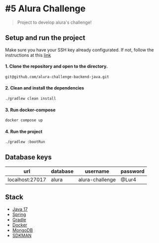 # #5 Alura Challenge
> Project to develop alura's challenge! 

## Setup and run the project
Make sure you have your SSH key already configurated. If not, follow the instructions at this [link](https://docs.github.com/pt/authentication/connecting-to-github-with-ssh/generating-a-new-ssh-key-and-adding-it-to-the-ssh-agent)

#### 1. Clone the repository and open to the directory. 
````bash
git@github.com/alura-challenge-backend-java.git
````

#### 2. Clean and install the dependencies
````bash
./gradlew clean install
````

#### 3. Run docker-compose
```bash
docker compose up 
```

#### 4. Run the project
```bash
./gradlew :bootRun
```


## Database keys
| url             | database | username        | password |
|-----------------|----------|-----------------|----------|
| localhost:27017 | alura    | alura-challenge | @Lur4    |

## Stack
- [Java 17](https://www.oracle.com/java/technologies/javase/jdk17-archive-downloads.html)
- [Spring](https://spring.io) 
- [Gradle](https://gradle.org)
- [Docker](https://www.docker.com)
- [MongoDB](https://www.mongodb.com)
- [SDKMAN](https://sdkman.io)